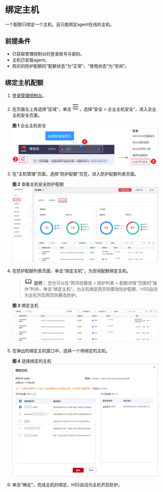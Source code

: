 # 绑定主机<a name="hss_01_0105"></a>

一个配额只绑定一个主机，且只能绑定agent在线的主机。

## 前提条件<a name="section129011450163312"></a>

-   已获取管理控制台的登录账号与密码。
-   主机已安装agent。
-   购买的防护配额的“配额状态“为“正常“，“使用状态“为“空闲“。

## 绑定主机配额<a name="section03171320153516"></a>

1.  [登录管理控制台](https://console.huaweicloud.com)。
2.  在页面左上角选择“区域“，单击![](figures/icon-servicelist.png)，选择“安全  \>  企业主机安全“，进入企业主机安全页面。

    **图 1**  企业主机安全<a name="hss_01_0229_fig1855613765114"></a>  
    ![](figures/企业主机安全.png "企业主机安全")

3.  在“主机管理“页面，选择“防护配额“页签，进入防护配额列表页面。

    **图 2**  查看主机安全防护配额<a name="hss_01_0108_fig63056412204"></a>  
    ![](figures/查看主机安全防护配额.png "查看主机安全防护配额")

4.  在防护配额列表页面，单击“绑定主机“，为空闲配额绑定主机。

    >![](public_sys-resources/icon-note.gif) **说明：** 
    >您也可以在“网页防篡改  \>  防护列表  \>  配额详情“页面的“操作“列中，单击“绑定主机“，为主机绑定网页防篡改防护配额，HSS自动为主机开启网页防篡改防护。

    **图 3**  绑定主机<a name="fig10978420141513"></a>  
    ![](figures/绑定主机.png "绑定主机")

5.  在弹出的绑定主机窗口中，选择一个待绑定的主机。

    **图 4**  选择绑定的主机<a name="fig188891746171114"></a>  
    ![](figures/选择绑定的主机.png "选择绑定的主机")

6.  单击“确定“，完成主机的绑定，HSS自动为主机开启防护。

